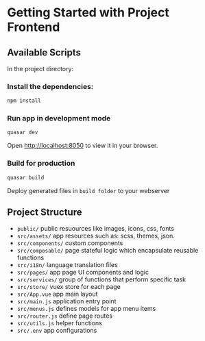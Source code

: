 # Getting Started with Project Frontend


## Available Scripts
In the project directory:

### Install the dependencies:
```bash
npm install
```

### Run app in development mode
```bash
quasar dev
```
Open [http://localhost:8050](http://localhost:8050) to view it in your browser.

### Build for production
```bash
quasar build
```
Deploy generated files in `build folder` to your webserver

## Project Structure

- ```public/``` public resuources like images, icons, css, fonts
- ```src/assets/``` app resources such as: scss, themes, json.
- ```src/components/```  custom components
- ```src/composable/```  page stateful logic which encapsulate reusable functions
- ```src/i18n/```  language translation files
- ```src/pages/```  app page UI components and logic
- ```src/services/``` group of functions that perform specific task
- ```src/store/``` vuex store for each page
- ```src/App.vue``` app main layout
- ```src/main.js``` application entry point
- ```src/menus.js``` defines models for app menu items
- ```src/router.js``` define page routes
- ```src/utils.js``` helper functions
- ```src/.env``` app configurations



